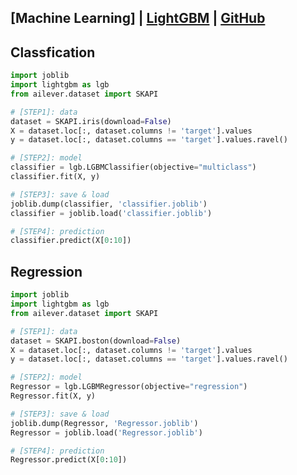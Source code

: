 ## [Machine Learning] | [LightGBM](https://lightgbm.readthedocs.io/en/latest/Python-API.html) | [GitHub](https://github.com/microsoft/LightGBM)

## Classfication
```python
import joblib
import lightgbm as lgb
from ailever.dataset import SKAPI

# [STEP1]: data
dataset = SKAPI.iris(download=False)
X = dataset.loc[:, dataset.columns != 'target'].values
y = dataset.loc[:, dataset.columns == 'target'].values.ravel()

# [STEP2]: model
classifier = lgb.LGBMClassifier(objective="multiclass")
classifier.fit(X, y)

# [STEP3]: save & load
joblib.dump(classifier, 'classifier.joblib')
classifier = joblib.load('classifier.joblib')

# [STEP4]: prediction
classifier.predict(X[0:10])
```

## Regression
```python
import joblib
import lightgbm as lgb
from ailever.dataset import SKAPI

# [STEP1]: data
dataset = SKAPI.boston(download=False)
X = dataset.loc[:, dataset.columns != 'target'].values
y = dataset.loc[:, dataset.columns == 'target'].values.ravel()

# [STEP2]: model
Regressor = lgb.LGBMRegressor(objective="regression")
Regressor.fit(X, y)

# [STEP3]: save & load
joblib.dump(Regressor, 'Regressor.joblib')
Regressor = joblib.load('Regressor.joblib')

# [STEP4]: prediction
Regressor.predict(X[0:10])
```


